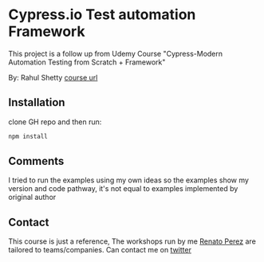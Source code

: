 # Cypress.io Test automation Framework

This project is a follow up from Udemy Course "Cypress-Modern Automation Testing from Scratch + Framework"

By: Rahul Shetty
[course url](https://www.udemy.com/course/cypress-tutorial/)

## Installation

clone GH repo and then run:

```javascript
npm install
```

## Comments

I tried to run the examples using my own ideas so the examples show my version
and code pathway, it's not equal to examples implemented by original author

## Contact

This course is just a reference, The workshops run by me [Renato Perez](https://renatoperez.dev) are tailored to teams/companies. Can contact me on [twitter](https://mobile.twitter.com/renatchenko)
